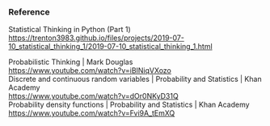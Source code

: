 
### Reference
Statistical Thinking in Python (Part 1)
https://trenton3983.github.io/files/projects/2019-07-10_statistical_thinking_1/2019-07-10_statistical_thinking_1.html

Probabilistic Thinking | Mark Douglas <br>
https://www.youtube.com/watch?v=iBINiqVXozo
<br>
Discrete and continuous random variables | Probability and Statistics | Khan Academy <br>
https://www.youtube.com/watch?v=dOr0NKyD31Q
<br>
Probability density functions | Probability and Statistics | Khan Academy<br>
https://www.youtube.com/watch?v=Fvi9A_tEmXQ
